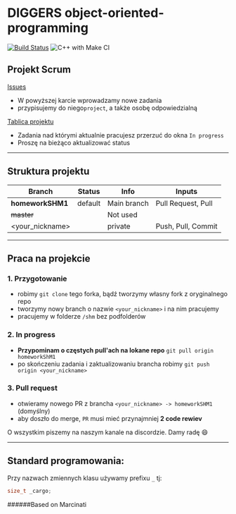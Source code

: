 # DIGGERS object-oriented-programming
[![Build Status](https://travis-ci.org/kszytko/object-oriented-programming.svg?branch=homeworkSHM1)](https://travis-ci.org/kszytko/object-oriented-programming)  ![C++ with Make CI](https://github.com/kszytko/object-oriented-programming/workflows/C++%20with%20Make%20CI/badge.svg?event=pull_request)



## Projekt Scrum 
[Issues](https://github.com/kszytko/object-oriented-programming/issues)
* W powyższej karcie wprowadzamy nowe zadania
* przypisujemy do niego`project`, a także osobę odpowiedzialną

[Tablica projektu](https://github.com/kszytko/object-oriented-programming/projects/1)
* Zadania nad którymi aktualnie pracujesz przerzuć do okna `In progress`
* Proszę na bieżąco aktualizować status

---
## Struktura projektu
Branch|Status|Info|Inputs|
--- | --- | --- | ---
__homeworkSHM1__|default|Main branch|Pull Request, Pull
~~master~~| |Not used| 
<your_nickname>| |private|Push, Pull, Commit

---
## Praca na projekcie
### 1. Przygotowanie
* robimy `git clone` tego forka, bądź tworzymy własny fork z oryginalnego repo
* tworzymy nowy branch o nazwie `<your_nickname>` i na nim pracujemy
* pracujemy w folderze `/shm`  bez podfolderów
### 2. In progress
* **Przypominam o częstych pull'ach na lokane repo**  `git pull origin homeworkShM1`
* po skończeniu zadania i zaktualizowaniu brancha robimy `git push origin <your_nickname>`
### 3. Pull request
* otwieramy nowego PR z brancha `<your_nickname> -> homeworkSHM1` (domyślny)
* aby doszło do merge, `PR` musi mieć przynajmniej **2 code rewiev**

O wszystkim piszemy na naszym kanale na discordzie.
Damy radę :smile:

---
## Standard programowania:
Przy nazwach zmiennych klasu używamy prefixu `_` tj:
```c++
size_t _cargo;
```



######Based on Marcinati
